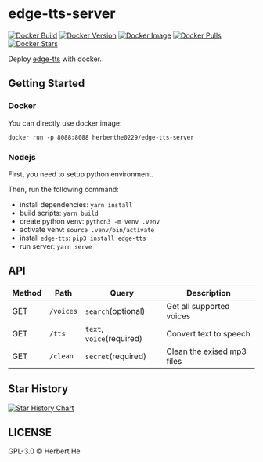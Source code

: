 # edge-tts-server

[![Docker Build](https://img.shields.io/docker/automated/herberthe0229/edge-tts-server?style=flat-square)](https://hub.docker.com/r/herberthe0229/edge-tts-server)
[![Docker Version](https://img.shields.io/docker/v/herberthe0229/edge-tts-server/latest?style=flat-square)](https://hub.docker.com/r/herberthe0229/edge-tts-server)
[![Docker Image](https://img.shields.io/docker/image-size/herberthe0229/edge-tts-server/latest?style=flat-square)](https://hub.docker.com/r/herberthe0229/edge-tts-server)
[![Docker Pulls](https://img.shields.io/docker/pulls/herberthe0229/edge-tts-server?style=flat-square)](https://hub.docker.com/r/herberthe0229/edge-tts-server)
[![Docker Stars](https://img.shields.io/docker/stars/herberthe0229/edge-tts-server?style=flat-square)](https://hub.docker.com/r/herberthe0229/edge-tts-server)

Deploy [edge-tts](https://github.com/rany2/edge-tts) with docker.

## Getting Started

### Docker

You can directly use docker image:

```shell
docker run -p 8088:8088 herberthe0229/edge-tts-server
```

### Nodejs

First, you need to setup python environment.

Then, run the following command:

- install dependencies: `yarn install`
- build scripts: `yarn build`
- create python venv: `python3 -m venv .venv`
- activate venv: `source .venv/bin/activate`
- install `edge-tts`: `pip3 install edge-tts`
- run server: `yarn serve`

## API

| Method | Path      | Query                     | Description                |
| ------ | --------- | ------------------------- | -------------------------- |
| GET    | `/voices` | `search`(optional)        | Get all supported voices   |
| GET    | `/tts`    | `text`, `voice`(required) | Convert text to speech     |
| GET    | `/clean`  | `secret`(required)        | Clean the exised mp3 files |

## Star History

[![Star History Chart](https://api.star-history.com/svg?repos=HerbertHe/edge-tts-server&type=Date)](https://star-history.com/#HerbertHe/edge-tts-server&Date)

## LICENSE

GPL-3.0 &copy; Herbert He
